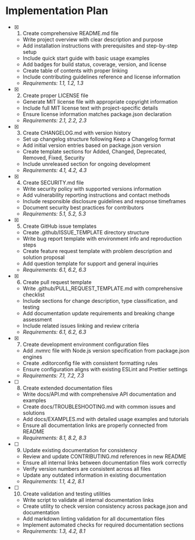 # Implementation Plan

- [x] 1. Create comprehensive README.md file
  - Write project overview with clear description and purpose
  - Add installation instructions with prerequisites and step-by-step setup
  - Include quick start guide with basic usage examples
  - Add badges for build status, coverage, version, and license
  - Create table of contents with proper linking
  - Include contributing guidelines reference and license information
  - _Requirements: 1.1, 1.2, 1.3_

- [x] 2. Create proper LICENSE file
  - Generate MIT license file with appropriate copyright information
  - Include full MIT license text with project-specific details
  - Ensure license information matches package.json declaration
  - _Requirements: 2.1, 2.2, 2.3_

- [x] 3. Create CHANGELOG.md with version history
  - Set up changelog structure following Keep a Changelog format
  - Add initial version entries based on package.json version
  - Create template sections for Added, Changed, Deprecated, Removed, Fixed, Security
  - Include unreleased section for ongoing development
  - _Requirements: 4.1, 4.2, 4.3_

- [x] 4. Create SECURITY.md file
  - Write security policy with supported versions information
  - Add vulnerability reporting instructions and contact methods
  - Include responsible disclosure guidelines and response timeframes
  - Document security best practices for contributors
  - _Requirements: 5.1, 5.2, 5.3_

- [x] 5. Create GitHub issue templates
  - Create .github/ISSUE_TEMPLATE directory structure
  - Write bug report template with environment info and reproduction steps
  - Create feature request template with problem description and solution proposal
  - Add question template for support and general inquiries
  - _Requirements: 6.1, 6.2, 6.3_

- [x] 6. Create pull request template
  - Write .github/PULL_REQUEST_TEMPLATE.md with comprehensive checklist
  - Include sections for change description, type classification, and testing
  - Add documentation update requirements and breaking change assessment
  - Include related issues linking and review criteria
  - _Requirements: 6.1, 6.2, 6.3_

- [x] 7. Create development environment configuration files
  - Add .nvmrc file with Node.js version specification from package.json engines
  - Create .editorconfig file with consistent formatting rules
  - Ensure configuration aligns with existing ESLint and Prettier settings
  - _Requirements: 7.1, 7.2, 7.3_

- [ ] 8. Create extended documentation files
  - Write docs/API.md with comprehensive API documentation and examples
  - Create docs/TROUBLESHOOTING.md with common issues and solutions
  - Add docs/EXAMPLES.md with detailed usage examples and tutorials
  - Ensure all documentation links are properly connected from README
  - _Requirements: 8.1, 8.2, 8.3_

- [ ] 9. Update existing documentation for consistency
  - Review and update CONTRIBUTING.md references in new README
  - Ensure all internal links between documentation files work correctly
  - Verify version numbers are consistent across all files
  - Update any outdated information in existing documentation
  - _Requirements: 1.1, 4.2, 8.1_

- [ ] 10. Create validation and testing utilities
  - Write script to validate all internal documentation links
  - Create utility to check version consistency across package.json and documentation
  - Add markdown linting validation for all documentation files
  - Implement automated checks for required documentation sections
  - _Requirements: 1.3, 4.2, 8.1_